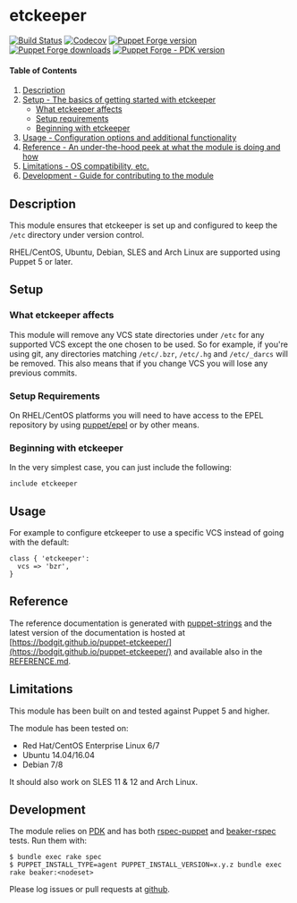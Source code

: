 # etckeeper

[![Build Status](https://travis-ci.com/bodgit/puppet-etckeeper.svg?branch=main)](https://travis-ci.com/bodgit/puppet-etckeeper)
[![Codecov](https://img.shields.io/codecov/c/github/bodgit/puppet-etckeeper)](https://codecov.io/gh/bodgit/puppet-etckeeper)
[![Puppet Forge version](http://img.shields.io/puppetforge/v/bodgit/etckeeper)](https://forge.puppetlabs.com/bodgit/etckeeper)
[![Puppet Forge downloads](https://img.shields.io/puppetforge/dt/bodgit/etckeeper)](https://forge.puppetlabs.com/bodgit/etckeeper)
[![Puppet Forge - PDK version](https://img.shields.io/puppetforge/pdk-version/bodgit/etckeeper)](https://forge.puppetlabs.com/bodgit/etckeeper)

#### Table of Contents

1. [Description](#description)
2. [Setup - The basics of getting started with etckeeper](#setup)
    * [What etckeeper affects](#what-etckeeper-affects)
    * [Setup requirements](#setup-requirements)
    * [Beginning with etckeeper](#beginning-with-etckeeper)
3. [Usage - Configuration options and additional functionality](#usage)
4. [Reference - An under-the-hood peek at what the module is doing and how](#reference)
5. [Limitations - OS compatibility, etc.](#limitations)
6. [Development - Guide for contributing to the module](#development)

## Description

This module ensures that etckeeper is set up and configured to keep the `/etc`
directory under version control.

RHEL/CentOS, Ubuntu, Debian, SLES and Arch Linux are supported using Puppet
5 or later.

## Setup

### What etckeeper affects

This module will remove any VCS state directories under `/etc` for any
supported VCS except the one chosen to be used. So for example, if you're
using git, any directories matching `/etc/.bzr`, `/etc/.hg` and `/etc/_darcs`
will be removed. This also means that if you change VCS you will lose any
previous commits.

### Setup Requirements

On RHEL/CentOS platforms you will need to have access to the EPEL repository
by using [puppet/epel](https://forge.puppet.com/puppet/epel) or by other
means.

### Beginning with etckeeper

In the very simplest case, you can just include the following:

```puppet
include etckeeper
```

## Usage

For example to configure etckeeper to use a specific VCS instead of going with
the default:

```puppet
class { 'etckeeper':
  vcs => 'bzr',
}
```

## Reference

The reference documentation is generated with
[puppet-strings](https://github.com/puppetlabs/puppet-strings) and the latest
version of the documentation is hosted at
[https://bodgit.github.io/puppet-etckeeper/](https://bodgit.github.io/puppet-etckeeper/)
and available also in the [REFERENCE.md](https://github.com/bodgit/puppet-etckeeper/blob/main/REFERENCE.md).

## Limitations

This module has been built on and tested against Puppet 5 and higher.

The module has been tested on:

* Red Hat/CentOS Enterprise Linux 6/7
* Ubuntu 14.04/16.04
* Debian 7/8

It should also work on SLES 11 & 12 and Arch Linux.

## Development

The module relies on [PDK](https://puppet.com/docs/pdk/1.x/pdk.html) and has
both [rspec-puppet](http://rspec-puppet.com) and
[beaker-rspec](https://github.com/puppetlabs/beaker-rspec) tests. Run them
with:

```
$ bundle exec rake spec
$ PUPPET_INSTALL_TYPE=agent PUPPET_INSTALL_VERSION=x.y.z bundle exec rake beaker:<nodeset>
```

Please log issues or pull requests at
[github](https://github.com/bodgit/puppet-etckeeper).
